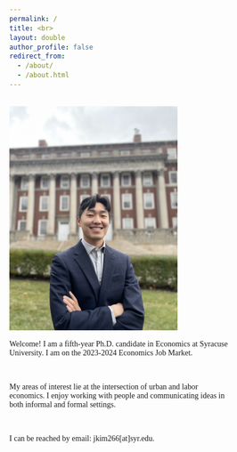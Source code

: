 ```yaml
---
permalink: /
title: <br>
layout: double
author_profile: false
redirect_from: 
  - /about/
  - /about.html
---
```

<body>
<br>

 
<div class="container" style="max-width:140%">
<div class="image" style="max-width:60%">
<img src="images/profile_maxwell.jpg">
</div>
<div class="text" style="max-width:80%">
<p style="font-family:verdana">Welcome! I am a fifth-year Ph.D. candidate in Economics at Syracuse University. I am on the 2023-2024 Economics Job Market.</p>  

<br>


<p style="font-family:verdana">My areas of interest lie at the intersection of urban and labor economics. I enjoy working with people and communicating ideas in both informal and formal settings.</p>

<br>

<p style="font-family:verdana">I can be reached by email: jkim266[at]syr.edu.</p>

</div>
</div>
 



</body>
